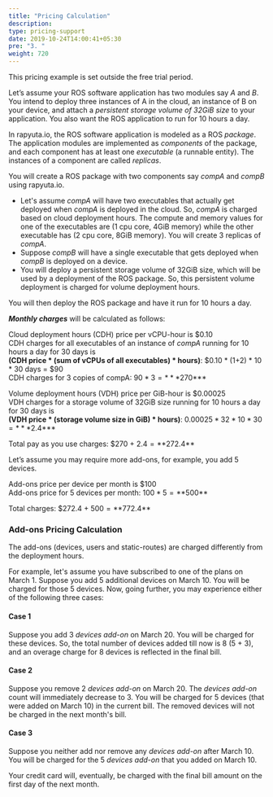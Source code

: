 ```yaml
---
title: "Pricing Calculation"
description:
type: pricing-support
date: 2019-10-24T14:00:41+05:30
pre: "3. "
weight: 720
---
```

This pricing example is set outside the free trial period.

Let’s assume your ROS software application has two modules say
*A* and *B*. You intend to deploy three instances of
A in the cloud, an instance of B on your device, and attach
a *persistent storage volume of 32GiB size* to your application.
You also want the ROS application to run for 10 hours a day.

In rapyuta.io, the ROS software application is modeled as a
ROS *package*. The application modules are implemented as
*components* of the package, and each component has at least
one *executable* (a runnable entity).
The instances of a component are called *replicas*.

You will create a ROS package with two components say *compA* and
*compB* using rapyuta.io.

* Let's assume *compA* will have two executables that actually
  get deployed when *compA* is deployed in the cloud.
  So, *compA* is charged based on cloud deployment hours.
  The compute and memory values for one of the executables
  are (1 cpu core, 4GiB memory) while the other executable has (2 cpu core, 8GiB memory).
  You will create 3 replicas of *compA*.
* Suppose *compB* will have a single executable that gets
  deployed when *compB* is deployed on a device.
* You will deploy a persistent storage volume of 32GiB size,
  which will be used by a deployment of the ROS package.
  So, this persistent volume deployment is charged for
  volume deployment hours.

You will then deploy the ROS package and have it run for 10 hours
a day.

***Monthly charges*** will be calculated as follows:

Cloud deployment hours (CDH) price per vCPU-hour is $0.10<br>
CDH charges for all executables of an instance of *compA*
running for 10 hours a day for 30 days is <br>**(CDH price * (sum of vCPUs of all executables) * hours)**: $0.10 * (1+2) * 10 * 30 days = $90<br>
CDH charges for 3 copies of compA: $90 * 3 = ***$270***

Volume deployment hours (VDH) price per GiB-hour is $0.00025<br>
VDH charges for a storage volume of 32GiB size running for
10 hours a day for 30 days is <br>**(VDH price * (storage volume size in GiB) * hours)**:
$0.00025 * 32 * 10 * 30 = ***$2.4***

Total pay as you use charges: $270 + $2.4 = **$272.4**

Let’s assume you may require more add-ons, for example, you
add 5 devices.

Add-ons price per device per month is $100<br>
Add-ons price for 5 devices per month: $100 * 5 = **$500**

Total charges: $272.4 + $500 = **$772.4**

### Add-ons Pricing Calculation
The add-ons (devices, users and static-routes) are charged differently
from the deployment hours.

For example, let's assume you have subscribed to one of the plans on
March 1. Suppose you add 5 additional devices on March 10. You will
be charged for those 5 devices. Now, going further, you may experience
either of the following three cases:

#### Case 1
Suppose you add 3 *devices add-on* on March 20. You will be charged for
these devices. So, the total number of devices added till now is 8
(5 + 3), and an overage charge for 8 devices is reflected in the final
bill.

#### Case 2
Suppose you remove 2 *devices add-on* on March 20. The *devices add-on* count
will immediately decrease to 3. You will be charged for
5 devices (that were added on March 10) in the current bill.
The removed devices will not be charged in the next month's bill.

#### Case 3
Suppose you neither add nor remove any *devices add-on* after March 10. You will be
charged for the 5 *devices add-on* that you added on March 10.

Your credit card will, eventually, be charged with the final bill amount
on the first day of the next month.